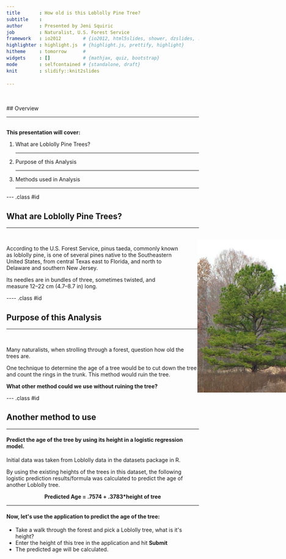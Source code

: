 ```yaml
---
title       : How old is this Loblolly Pine Tree?
subtitle    : 
author      : Presented by Jeni Squiric
job         : Naturalist, U.S. Forest Service
framework   : io2012        # {io2012, html5slides, shower, dzslides, ...}
highlighter : highlight.js  # {highlight.js, prettify, highlight}
hitheme     : tomorrow      # 
widgets     : []            # {mathjax, quiz, bootstrap}
mode        : selfcontained # {standalone, draft}
knit        : slidify::knit2slides

---
```

<BR>
<BR>
## Overview
<hr noshade size=4 color='blue'>  
<BR>
<b>This presentation will cover:</b>

1. What are Loblolly Pine Trees? <hr>
2. Purpose of this Analysis<hr>
3. Methods used in Analysis<hr>

--- .class #id 

## What are Loblolly Pine Trees?
<hr noshade size=4 color='blue'> 
<BR>
<style type="text/css">
#wrap {
   width:800px;
   margin:0 auto;
}
#left_col {
   float:left;
   width:450px;
   padding-right: 50px;
}
#right_col {
   float:right;
   width:300px;
}
</style>

<div id="wrap">
    <div id="left_col">     
<p>According to the U.S. Forest Service, pinus taeda, commonly known as loblolly pine, is one of several pines native to the Southeastern United States, from central Texas east to Florida, and north to Delaware and southern New Jersey. </p>
<p>
Its needles are in bundles of three, sometimes twisted, and measure 12–22 cm 
(4.7–8.7 in) long.
</p>
    </div>
    
<div id="right_col">  
<IMG SRC="loblolly.jpg" ALT="some text" WIDTH=300 HEIGHT=400>
</IMG>
    </div>
</div>

---- .class #id 

## Purpose of this Analysis
<hr noshade size=4 color='blue'>  
<BR>
<p>Many naturalists, when strolling through a forest, question how old the trees are.</p> 

<p>One technique to determine the age of a tree would be to cut down the tree and count the rings in the trunk. This method would ruin the tree.</p>

<p><b>What other method could we use without ruining the tree?</b></p>


--- .class #id 

## Another method to use
<hr noshade size=4 color='blue'>  

<b><h4>Predict the age of the tree by using its height in a logistic regression model.</b></h4>

Initial data was taken from Loblolly data in the datasets package in R.

By using the existing heights of the trees in this dataset, the following logistic prediction results/formula was calculated to predict the age of another Loblolly tree.

<center><b>Predicted Age =  .7574 + .3783*height of tree</b></center>
<hr noshade size=4 color='red'> 
<b><h4>Now, let's use the application to predict the age of the tree:</b></h4>

<ul>
<li>Take a walk through the forest and pick a Loblolly tree, what is it's height?</li>
<li>Enter the height of this tree in the application and hit <b>Submit</b></li>
<li>The predicted age will be calculated.</li>
</ul>







